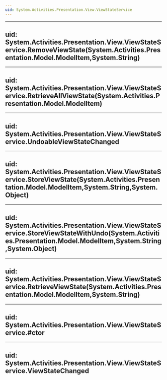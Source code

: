 ```yaml
---
uid: System.Activities.Presentation.View.ViewStateService
---
```


---
uid: System.Activities.Presentation.View.ViewStateService.RemoveViewState(System.Activities.Presentation.Model.ModelItem,System.String)
---

---
uid: System.Activities.Presentation.View.ViewStateService.RetrieveAllViewState(System.Activities.Presentation.Model.ModelItem)
---

---
uid: System.Activities.Presentation.View.ViewStateService.UndoableViewStateChanged
---

---
uid: System.Activities.Presentation.View.ViewStateService.StoreViewState(System.Activities.Presentation.Model.ModelItem,System.String,System.Object)
---

---
uid: System.Activities.Presentation.View.ViewStateService.StoreViewStateWithUndo(System.Activities.Presentation.Model.ModelItem,System.String,System.Object)
---

---
uid: System.Activities.Presentation.View.ViewStateService.RetrieveViewState(System.Activities.Presentation.Model.ModelItem,System.String)
---

---
uid: System.Activities.Presentation.View.ViewStateService.#ctor
---

---
uid: System.Activities.Presentation.View.ViewStateService.ViewStateChanged
---
